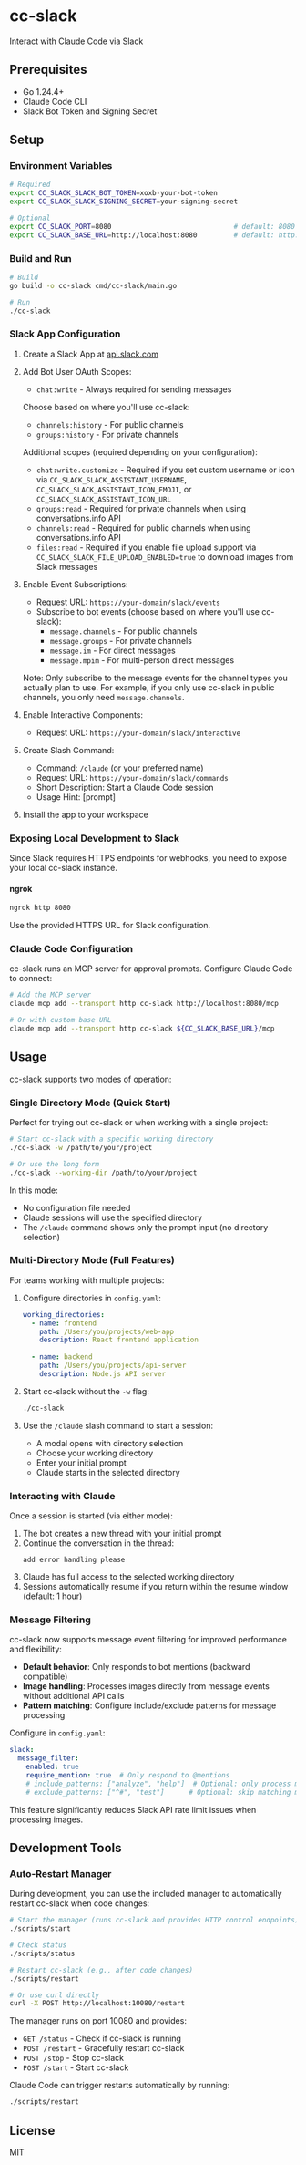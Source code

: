 # cc-slack

Interact with Claude Code via Slack

## Prerequisites

- Go 1.24.4+
- Claude Code CLI
- Slack Bot Token and Signing Secret

## Setup

### Environment Variables

```bash
# Required
export CC_SLACK_SLACK_BOT_TOKEN=xoxb-your-bot-token
export CC_SLACK_SLACK_SIGNING_SECRET=your-signing-secret

# Optional
export CC_SLACK_PORT=8080                              # default: 8080
export CC_SLACK_BASE_URL=http://localhost:8080         # default: http://localhost:8080
```

### Build and Run

```bash
# Build
go build -o cc-slack cmd/cc-slack/main.go

# Run
./cc-slack
```

### Slack App Configuration

1. Create a Slack App at [api.slack.com](https://api.slack.com)
2. Add Bot User OAuth Scopes:
   - `chat:write` - Always required for sending messages
   
   Choose based on where you'll use cc-slack:
   - `channels:history` - For public channels
   - `groups:history` - For private channels
   
   Additional scopes (required depending on your configuration):
   - `chat:write.customize` - Required if you set custom username or icon via `CC_SLACK_SLACK_ASSISTANT_USERNAME`, `CC_SLACK_SLACK_ASSISTANT_ICON_EMOJI`, or `CC_SLACK_SLACK_ASSISTANT_ICON_URL`
   - `groups:read` - Required for private channels when using conversations.info API
   - `channels:read` - Required for public channels when using conversations.info API
   - `files:read` - Required if you enable file upload support via `CC_SLACK_SLACK_FILE_UPLOAD_ENABLED=true` to download images from Slack messages
3. Enable Event Subscriptions:
   - Request URL: `https://your-domain/slack/events`
   - Subscribe to bot events (choose based on where you'll use cc-slack):
     - `message.channels` - For public channels
     - `message.groups` - For private channels
     - `message.im` - For direct messages
     - `message.mpim` - For multi-person direct messages
   
   Note: Only subscribe to the message events for the channel types you actually plan to use. For example, if you only use cc-slack in public channels, you only need `message.channels`.
4. Enable Interactive Components:
   - Request URL: `https://your-domain/slack/interactive`
5. Create Slash Command:
   - Command: `/claude` (or your preferred name)
   - Request URL: `https://your-domain/slack/commands`
   - Short Description: Start a Claude Code session
   - Usage Hint: [prompt]
6. Install the app to your workspace

### Exposing Local Development to Slack

Since Slack requires HTTPS endpoints for webhooks, you need to expose your local cc-slack instance.

#### ngrok

```bash
ngrok http 8080
```

Use the provided HTTPS URL for Slack configuration.

### Claude Code Configuration

cc-slack runs an MCP server for approval prompts. Configure Claude Code to connect:

```bash
# Add the MCP server
claude mcp add --transport http cc-slack http://localhost:8080/mcp

# Or with custom base URL
claude mcp add --transport http cc-slack ${CC_SLACK_BASE_URL}/mcp
```

## Usage

cc-slack supports two modes of operation:

### Single Directory Mode (Quick Start)

Perfect for trying out cc-slack or when working with a single project:

```bash
# Start cc-slack with a specific working directory
./cc-slack -w /path/to/your/project

# Or use the long form
./cc-slack --working-dir /path/to/your/project
```

In this mode:
- No configuration file needed
- Claude sessions will use the specified directory
- The `/claude` command shows only the prompt input (no directory selection)

### Multi-Directory Mode (Full Features)

For teams working with multiple projects:

1. Configure directories in `config.yaml`:
   ```yaml
   working_directories:
     - name: frontend
       path: /Users/you/projects/web-app
       description: React frontend application
     
     - name: backend
       path: /Users/you/projects/api-server
       description: Node.js API server
   ```

2. Start cc-slack without the `-w` flag:
   ```bash
   ./cc-slack
   ```

3. Use the `/claude` slash command to start a session:
   - A modal opens with directory selection
   - Choose your working directory
   - Enter your initial prompt
   - Claude starts in the selected directory

### Interacting with Claude

Once a session is started (via either mode):

1. The bot creates a new thread with your initial prompt
2. Continue the conversation in the thread:
   ```
   add error handling please
   ```
3. Claude has full access to the selected working directory
4. Sessions automatically resume if you return within the resume window (default: 1 hour)

### Message Filtering

cc-slack now supports message event filtering for improved performance and flexibility:

- **Default behavior**: Only responds to bot mentions (backward compatible)
- **Image handling**: Processes images directly from message events without additional API calls
- **Pattern matching**: Configure include/exclude patterns for message processing

Configure in `config.yaml`:
```yaml
slack:
  message_filter:
    enabled: true
    require_mention: true  # Only respond to @mentions
    # include_patterns: ["analyze", "help"]  # Optional: only process matching messages
    # exclude_patterns: ["^#", "test"]      # Optional: skip matching messages
```

This feature significantly reduces Slack API rate limit issues when processing images.

## Development Tools

### Auto-Restart Manager

During development, you can use the included manager to automatically restart cc-slack when code changes:

```bash
# Start the manager (runs cc-slack and provides HTTP control endpoints)
./scripts/start

# Check status
./scripts/status

# Restart cc-slack (e.g., after code changes)
./scripts/restart

# Or use curl directly
curl -X POST http://localhost:10080/restart
```

The manager runs on port 10080 and provides:
- `GET /status` - Check if cc-slack is running
- `POST /restart` - Gracefully restart cc-slack
- `POST /stop` - Stop cc-slack
- `POST /start` - Start cc-slack

Claude Code can trigger restarts automatically by running:
```bash
./scripts/restart
```

## License

MIT
